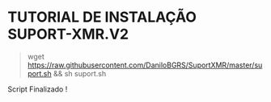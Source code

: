 # TUTORIAL DE INSTALAÇÃO SUPORT-XMR.V2
> wget https://raw.githubusercontent.com/DaniloBGRS/SuportXMR/master/suport.sh && sh suport.sh


Script Finalizado !

